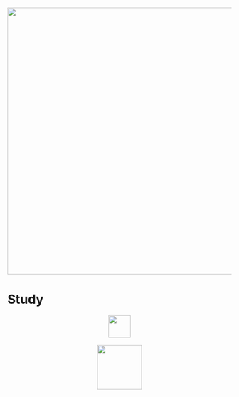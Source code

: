 <h3 align="center"><a href="https://angelluis2006.github.io"><img src="https://i.imgur.com/QE0uriH.png" width="600px"></a></h3>

# Study

<p align="center">
  <img src="https://cdn.icon-icons.com/icons2/1508/PNG/512/python_104451.png" width="50px">
<br><br>
  <img src="https://www.netacad.com/portal/sites/all/themes/custom/post_login/assets/img/cisco_netacad_logo.png" width="100px">
</p>
